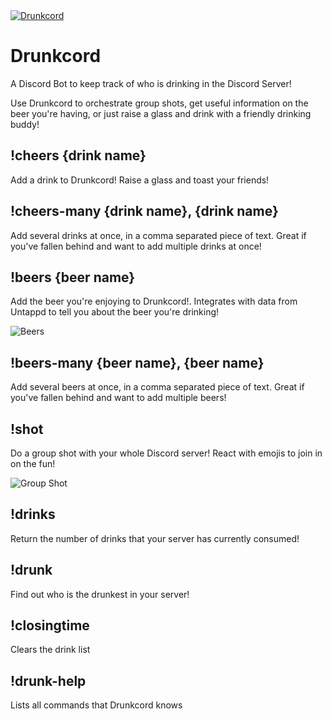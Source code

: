 <a href="https://discordbots.org/bot/556538705288888322" >
  <img src="https://discordbots.org/api/widget/status/556538705288888322.svg" alt="Drunkcord" />
</a>

# Drunkcord

A Discord Bot to keep track of who is drinking in the Discord Server!

Use Drunkcord to orchestrate group shots, get useful information on the beer you're having, or just raise a glass and drink with a friendly drinking buddy!

## !cheers {drink name}

Add a drink to Drunkcord! Raise a glass and toast your friends!

## !cheers-many {drink name}, {drink name}

Add several drinks at once, in a comma separated piece of text. Great if you've fallen behind and want to add multiple drinks at once!

## !beers {beer name}

Add the beer you're enjoying to Drunkcord!. Integrates with data from Untappd to tell you about the beer you're drinking!

![Beers](assets/beers.png)

## !beers-many {beer name}, {beer name}

Add several beers at once, in a comma separated piece of text. Great if you've fallen behind and want to add multiple beers!

## !shot

Do a group shot with your whole Discord server! React with emojis to join in on the fun!

![Group Shot](assets/group_shot.png)

## !drinks

Return the number of drinks that your server has currently consumed!

## !drunk

Find out who is the drunkest in your server!

## !closingtime

Clears the drink list

## !drunk-help

Lists all commands that Drunkcord knows

